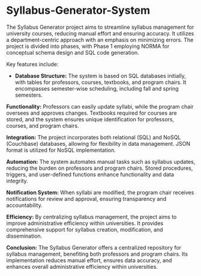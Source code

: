 # Syllabus-Generator-System

The Syllabus Generator project aims to streamline syllabus management for university courses, reducing manual effort and ensuring accuracy. It utilizes a department-centric approach with an emphasis on minimizing errors. The project is divided into phases, with Phase 1 employing NORMA for conceptual schema design and SQL code generation.

Key features include:

* **Database Structure:** The system is based on SQL databases initially, with tables for professors, courses, textbooks, and program chairs. It encompasses semester-wise scheduling, including fall and spring semesters.

**Functionality:** Professors can easily update syllabi, while the program chair oversees and approves changes. Textbooks required for courses are stored, and the system ensures unique identification for professors, courses, and program chairs.

**Integration:** The project incorporates both relational (SQL) and NoSQL (Couchbase) databases, allowing for flexibility in data management. JSON format is utilized for NoSQL implementation.

**Automation:** The system automates manual tasks such as syllabus updates, reducing the burden on professors and program chairs. Stored procedures, triggers, and user-defined functions enhance functionality and data integrity.

**Notification System:** When syllabi are modified, the program chair receives notifications for review and approval, ensuring transparency and accountability.

**Efficiency:** By centralizing syllabus management, the project aims to improve administrative efficiency within universities. It provides comprehensive support for syllabus creation, modification, and dissemination.

**Conclusion:** The Syllabus Generator offers a centralized repository for syllabus management, benefiting both professors and program chairs. Its implementation reduces manual effort, ensures data accuracy, and enhances overall administrative efficiency within universities.
